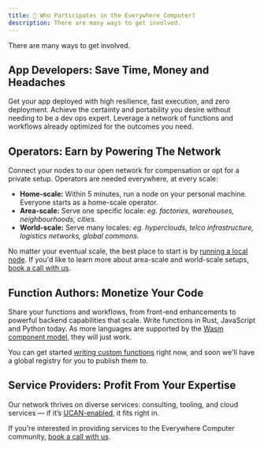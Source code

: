 ```yaml
---
title: 🤝 Who Participates in the Everywhere Computer?
description: There are many ways to get involved.
---
```


There are many ways to get involved.

## App Developers: Save Time, Money and Headaches

Get your app deployed with high resilience, fast execution, and zero deployment. Achieve the certainty and portability you desire without needing to be a dev ops expert. Leverage a network of functions and workflows already optimized for the outcomes you need.

## Operators: Earn by Powering The Network

Connect your nodes to our open network for compensation or opt for a private setup. Operators are needed everywhere, at every scale:

* **Home-scale:** Within 5 minutes, run a node on your personal machine. Everyone starts as a home-scale operator.
* **Area-scale:** Serve one specific locale: _eg. factories, warehouses, neighbourhoods, cities._
* **World-scale:** Serve many locales: _eg. hyperclouds, telco infrastructure, logistics networks, global commons._

No matter your eventual scale, the best place to start is by [running a local node](getting-started/setup-your-local-node). If you'd like to learn more about area-scale and world-scale setups, [book a call with us](https://calendly.com/everywherecomputer/product).

## Function Authors: Monetize Your Code

Share your functions and workflows, from front-end enhancements to powerful backend capabilities that scale. Write functions in Rust, JavaScript and Python today. As more languages are supported by the [Wasm component model](https://component-model.bytecodealliance.org/language-support.html), they will just work.

You can get started [writing custom functions](getting-started/write-a-custom-function) right now, and soon we'll have a global registry for you to publish them to.

## Service Providers: Profit From Your Expertise

Our network thrives on diverse services: consulting, tooling, and cloud services — if it’s [UCAN-enabled](https://ucan.xyz), it fits right in.

If you're interested in providing services to the Everywhere Computer community, [book a call with us](https://calendly.com/everywherecomputer/product).